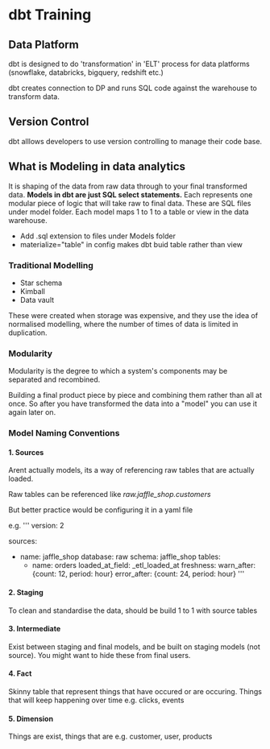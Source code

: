 # dbt Training

## Data Platform

dbt is designed to do 'transformation' in 'ELT' process for data platforms (snowflake, databricks, bigquery, redshift etc.)

dbt creates connection to DP and runs SQL code against the warehouse to transform data.

## Version Control

dbt alllows developers to use version controlling to manage their code base.

## What is Modeling in data analytics

It is shaping of the data from raw data through to your final transformed data. **Models in dbt are just SQL select statements.** Each represents one modular piece of logic that will take raw to final data. These are SQL files under model folder. Each model maps 1 to 1 to a table or view in the data warehouse.

- Add .sql extension to files under Models folder
- materialize="table" in config makes dbt buid table rather than view

### Traditional Modelling

- Star schema
- Kimball
- Data vault

These were created when storage was expensive, and they use the idea of normalised modelling, where the number of times of data is limited in duplication. 


### Modularity

Modularity is the degree to which a system's components may be separated and recombined.

Building a final product piece by piece and combining them rather than all at once. So after you have transformed the data into a "model" you can use it again later on.
 
### Model Naming Conventions

#### 1. Sources

Arent actually models, its a way of referencing raw tables that are actually loaded. 

Raw tables can be referenced like *raw.jaffle_shop.customers*

But better practice would be configuring it in a yaml file 

e.g.
'''
version: 2

sources:
  - name: jaffle_shop
    database: raw
    schema: jaffle_shop
    tables:
      - name: orders
        loaded_at_field: _etl_loaded_at
        freshness:
          warn_after: {count: 12, period: hour}
          error_after: {count: 24, period: hour}
'''
#### 2. Staging

To clean and standardise the data, should be build 1 to 1 with source tables

#### 3. Intermediate

Exist between staging and final models, and be built on staging models (not source). You might want to hide these from final users. 

#### 4. Fact

Skinny table that represent things that have occured or are occuring. Things that will keep happening over time e.g. clicks, events 

#### 5. Dimension

Things are exist, things that are e.g. customer, user, products 


